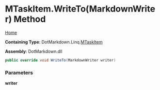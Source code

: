 <a name="_top"></a>

# MTaskItem\.WriteTo\(MarkdownWriter\) Method

[Home](../../../../README.md#_top)

**Containing Type**: DotMarkdown\.Linq\.[MTaskItem](../README.md#_top)

**Assembly**: DotMarkdown\.dll

```csharp
public override void WriteTo(MarkdownWriter writer)
```

### Parameters

**writer**